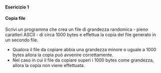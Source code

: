 #### Esericizio 1
#### Copia file
Scrivi un programma che crea un file di grandezza randomica - pieno caratteri ASCII - di circa 1000 bytes e effettua la copia del file generato in un secondo file.
* Qualora il file da copiare abbia una grandezza minore o uguale a 1000 bytes allora la copia può avvenire correttamente.
* Nel caso in cui il file da copiare superi i 1000 bytes come grandezza, allora la copia non viene effettuata.